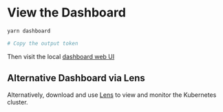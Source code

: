 # View the Dashboard

```bash
yarn dashboard

# Copy the output token
```

Then visit the local [dashboard web UI](http://localhost:8001/api/v1/namespaces/kubernetes-dashboard/services/https:kubernetes-dashboard:/proxy/#/login)

## Alternative Dashboard via Lens

Alternatively, download and use [Lens](https://k8slens.dev/) to view and monitor the Kubernetes cluster.
